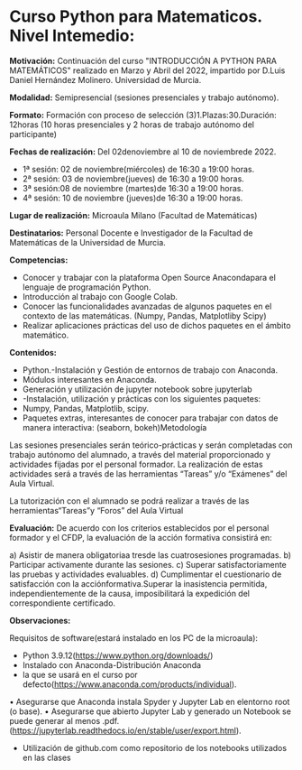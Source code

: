 # Curso Python para Matematicos. Nivel Intemedio:

**Motivación:**
Continuación del curso "INTRODUCCIÓN A PYTHON PARA MATEMÁTICOS" realizado en Marzo y Abril del 2022, impartido por D.Luis Daniel Hernández Molinero. Universidad de Murcia.

**Modalidad:** Semipresencial (sesiones presenciales y trabajo autónomo).

**Formato:** Formación con proceso de selección (3)1.Plazas:30.Duración: 12horas (10 horas presenciales y 2 horas de trabajo autónomo del participante)

**Fechas de realización:** Del 02denoviembre al 10 de noviembrede 2022.
* 1ª sesión: 02 de noviembre(miércoles) de 16:30 a 19:00 horas. 
* 2ª sesión: 03 de noviembre(jueves) de 16:30 a 19:00 horas.
* 3ª sesión:08 de noviembre (martes)de 16:30 a 19:00 horas. 
* 4ª sesión: 10 de noviembre (jueves)de 16:30 a 19:00 horas. 

**Lugar de realización:** Microaula Milano (Facultad de Matemáticas)

**Destinatarios:** Personal  Docente  e  Investigador  de  la  Facultad  de  Matemáticas  de  la  Universidad  de Murcia.

**Competencias:**
* Conocer  y  trabajar con  la  plataforma  Open  Source  Anacondapara  el  lenguaje  de programación Python.
* Introducción al trabajo con Google Colab.
* Conocer las funcionalidades avanzadas de algunos paquetes en el contexto de las matemáticas. (Numpy, Pandas, Matplotliby Scipy)
* Realizar aplicaciones prácticas del uso de dichos paquetes en el ámbito matemático.

**Contenidos:** 

* Python.-Instalación y Gestión de entornos de trabajo con Anaconda.
* Módulos interesantes en Anaconda.
* Generación y utilización de jupyter notebook sobre jupyterlab
* -Instalación, utilización y prácticas con los siguientes paquetes:
* Numpy, Pandas, Matplotlib, scipy.
* Paquetes  extras,  interesantes  de  conocer  para  trabajar  con  datos  de  manera interactiva: (seaborn, bokeh)Metodología

Las  sesiones  presenciales  serán  teórico-prácticas  y serán  completadas  con  trabajo autónomo  del  alumnado,  a  través  del  material  proporcionado  y  actividades  fijadas  por  el personal formador. La realización de estas actividades será a través de las herramientas “Tareas” y/o “Exámenes” del Aula Virtual.

La tutorización con el alumnado se podrá realizar a través de las herramientas“Tareas”y “Foros” del Aula Virtual

**Evaluación:**
De acuerdo con los criterios establecidos por el personal formador y el CFDP, la evaluación de la acción formativa consistirá en:

a) Asistir de manera obligatoriaa tresde las cuatrosesiones programadas.
b) Participar activamente durante las sesiones.
c) Superar satisfactoriamente las pruebas y actividades evaluables.
d) Cumplimentar el cuestionario de satisfacción con la acciónformativa.Superar  la  inasistencia  permitida,  independientemente  de  la  causa,  imposibilitará  la expedición del correspondiente certificado.

**Observaciones:** 

Requisitos de software(estará instalado en los PC de la microaula):
* Python 3.9.12(https://www.python.org/downloads/) 
* Instalado con Anaconda-Distribución Anaconda 
* la que se usará en el curso por defecto(https://www.anaconda.com/products/individual).

• Asegurarse que Anaconda instala Spyder y Jupyter Lab en elentorno root (o base).
• Asegurarse que abierto Jupyter Lab y generado un Notebook se puede generar al menos .pdf.(https://jupyterlab.readthedocs.io/en/stable/user/export.html).
* Utilización  de  github.com  como  repositorio  de  los  notebooks  utilizados  en  las clases

